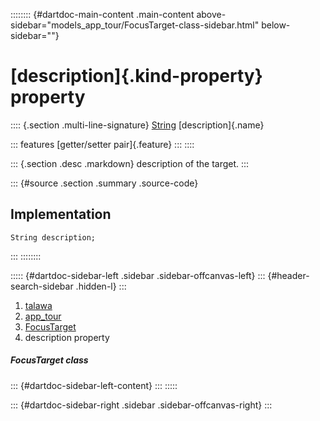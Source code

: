 :::::::: {#dartdoc-main-content .main-content above-sidebar="models_app_tour/FocusTarget-class-sidebar.html" below-sidebar=""}
<div>

# [description]{.kind-property} property

</div>

:::: {.section .multi-line-signature}
[String](https://api.flutter.dev/flutter/dart-core/String-class.html)
[description]{.name}

::: features
[getter/setter pair]{.feature}
:::
::::

::: {.section .desc .markdown}
description of the target.
:::

::: {#source .section .summary .source-code}
## Implementation

``` language-dart
String description;
```
:::
::::::::

::::: {#dartdoc-sidebar-left .sidebar .sidebar-offcanvas-left}
::: {#header-search-sidebar .hidden-l}
:::

1.  [talawa](../../index.html)
2.  [app_tour](../../models_app_tour/)
3.  [FocusTarget](../../models_app_tour/FocusTarget-class.html)
4.  description property

##### FocusTarget class

::: {#dartdoc-sidebar-left-content}
:::
:::::

::: {#dartdoc-sidebar-right .sidebar .sidebar-offcanvas-right}
:::
